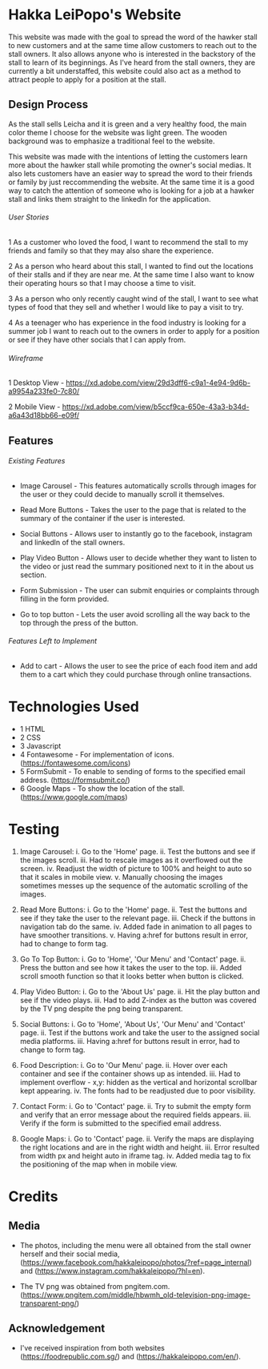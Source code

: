 # Hakka LeiPopo's Website

This website was made with the goal to spread the word of the hawker stall to new customers and at the same time allow customers to reach out to the stall owners. It also allows anyone who is interested in the backstory of the stall to learn of its beginnings. As I've heard from the stall owners, they are currently a bit understaffed, this website could also act as a method to attract people to apply for a position at the stall.

## Design Process

As the stall sells Leicha and it is green and a very healthy food, the main color theme I choose for the website was light green. The wooden background was to emphasize a traditional feel to the website.

This website was made with the intentions of letting the customers learn more about the hawker stall while promoting the owner's social medias. It also lets customers have an easier way to spread the word to their friends or family by just reccommending the website. At the same time it is a good way to catch the attention of someone who is looking for a job at a hawker stall and links them straight to the linkedln for the application.

###### User Stories

1 As a customer who loved the food, I want to recommend the stall to my friends and family so that they may also share the experience.

2 As a person who heard about this stall, I wanted to find out the locations of their stalls and if they are near me. At the same time I also want to know their operating hours so that I may choose a time to visit.

3 As a person who only recently caught wind of the stall, I want to see what types of food that they sell and whether I would like to pay a visit to try.

4 As a teenager who has experience in the food industry is looking for a summer job I want to reach out to the owners in order to apply for a position or see if they have other socials that I can apply from.

###### Wireframe

1 Desktop View - https://xd.adobe.com/view/29d3dff6-c9a1-4e94-9d6b-a9954a233fe0-7c80/

2 Mobile View - https://xd.adobe.com/view/b5ccf9ca-650e-43a3-b34d-a6a43d18bb66-e09f/

## Features

###### Existing Features

- Image Carousel - This features automatically scrolls through images for the user or they could decide to manually scroll it themselves.

- Read More Buttons - Takes the user to the page that is related to the summary of the container if the user is interested.

- Social Buttons - Allows user to instantly go to the facebook, instagram and linkedln of the stall owners.

- Play Video Button - Allows user to decide whether they want to listen to the video or just read the summary positioned next to it in the about us section.

- Form Submission - The user can submit enquiries or complaints through filling in the form provided.

- Go to top button - Lets the user avoid scrolling all the way back to the top through the press of the button.

###### Features Left to Implement

- Add to cart - Allows the user to see the price of each food item and add them to a cart which they could purchase through online transactions.

# Technologies Used

- 1 HTML
- 2 CSS
- 3 Javascript
- 4 Fontawesome - For implementation of icons. (https://fontawesome.com/icons)
- 5 FormSubmit - To enable to sending of forms to the specified email address.
  (https://formsubmit.co/)
- 6 Google Maps - To show the location of the stall.
  (https://www.google.com/maps)

# Testing

1. Image Carousel:
   i. Go to the 'Home' page.
   ii. Test the buttons and see if the images scroll.
   iii. Had to rescale images as it overflowed out the screen.
   iv. Readjust the width of picture to 100% and height to auto so that it scales in mobile view.
   v. Manually choosing the images sometimes messes up the sequence of the automatic scrolling of the images.

2. Read More Buttons:
   i. Go to the 'Home' page.
   ii. Test the buttons and see if they take the user to the relevant page.
   iii. Check if the buttons in navigation tab do the same.
   iv. Added fade in animation to all pages to have smoother transitions.
   v. Having a:href for buttons result in error, had to change to form tag.

3. Go To Top Button:
   i. Go to 'Home', 'Our Menu' and 'Contact' page.
   ii. Press the button and see how it takes the user to the top.
   iii. Added scroll smooth function so that it looks better when button is clicked.

4. Play Video Button:
   i. Go to the 'About Us' page.
   ii. Hit the play button and see if the video plays.
   iii. Had to add Z-index as the button was covered by the TV png despite the png being transparent.

5. Social Buttons:
   i. Go to 'Home', 'About Us', 'Our Menu' and 'Contact' page.
   ii. Test if the buttons work and take the user to the assigned social media platforms.
   iii. Having a:href for buttons result in error, had to change to form tag.

6. Food Description:
   i. Go to 'Our Menu' page.
   ii. Hover over each container and see if the container shows up as intended.
   iii. Had to implement overflow - x,y: hidden as the vertical and horizontal scrollbar kept appearing.
   iv. The fonts had to be readjusted due to poor visibility.

7. Contact Form:
   i. Go to 'Contact' page.
   ii. Try to submit the empty form and verify that an error message about the required fields appears.
   iii. Verify if the form is submitted to the specified email address.

8. Google Maps:
   i. Go to 'Contact' page.
   ii. Verify the maps are displaying the right locations and are in the right width and height.
   iii. Error resulted from width px and height auto in iframe tag.
   iv. Added media tag to fix the positioning of the map when in mobile view.

# Credits

## Media

- The photos, including the menu were all obtained from the stall owner herself and their social media, (https://www.facebook.com/hakkaleipopo/photos/?ref=page_internal) and (https://www.instagram.com/hakkaleipopo/?hl=en).

- The TV png was obtained from pngitem.com.
  (https://www.pngitem.com/middle/hbwmh_old-television-png-image-transparent-png/)

## Acknowledgement

- I've received inspiration from both websites (https://foodrepublic.com.sg/) and (https://hakkaleipopo.com/en/).
